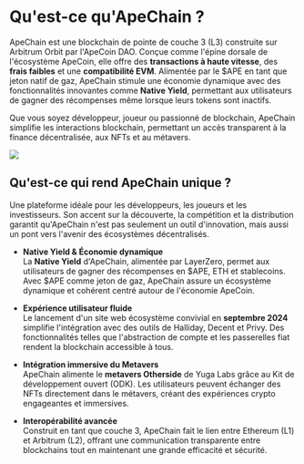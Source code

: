 # Qu'est-ce qu'ApeChain ?

ApeChain est une blockchain de pointe de couche 3 (L3) construite sur Arbitrum Orbit par l'ApeCoin DAO. Conçue comme l'épine dorsale de l'écosystème ApeCoin, elle offre des **transactions à haute vitesse**, des **frais faibles** et une **compatibilité EVM**. Alimentée par le $APE en tant que jeton natif de gaz, ApeChain stimule une économie dynamique avec des fonctionnalités innovantes comme **Native Yield**, permettant aux utilisateurs de gagner des récompenses même lorsque leurs tokens sont inactifs.  

Que vous soyez développeur, joueur ou passionné de blockchain, ApeChain simplifie les interactions blockchain, permettant un accès transparent à la finance décentralisée, aux NFTs et au métavers.

![](https://docs.apechain.com/_next/static/media/apechain-logo.3f86672d.svg)

## Qu'est-ce qui rend ApeChain unique ?

Une plateforme idéale pour les développeurs, les joueurs et les investisseurs. Son accent sur la découverte, la compétition et la distribution garantit qu'ApeChain n'est pas seulement un outil d'innovation, mais aussi un pont vers l'avenir des écosystèmes décentralisés.

- **Native Yield & Économie dynamique**  
La **Native Yield** d'ApeChain, alimentée par LayerZero, permet aux utilisateurs de gagner des récompenses en $APE, ETH et stablecoins. Avec $APE comme jeton de gaz, ApeChain assure un écosystème dynamique et cohérent centré autour de l'économie ApeCoin.  

- **Expérience utilisateur fluide**  
Le lancement d'un site web écosystème convivial en **septembre 2024** simplifie l'intégration avec des outils de Halliday, Decent et Privy. Des fonctionnalités telles que l'abstraction de compte et les passerelles fiat rendent la blockchain accessible à tous.  

- **Intégration immersive du Metavers**  
ApeChain alimente le **metavers Otherside** de Yuga Labs grâce au Kit de développement ouvert (ODK). Les utilisateurs peuvent échanger des NFTs directement dans le métavers, créant des expériences crypto engageantes et immersives.  

- **Interopérabilité avancée**  
Construit en tant que couche 3, ApeChain fait le lien entre Ethereum (L1) et Arbitrum (L2), offrant une communication transparente entre blockchains tout en maintenant une grande efficacité et sécurité.